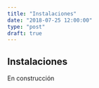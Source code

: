 ```yaml
---
title: "Instalaciones"
date: "2018-07-25 12:00:00"
type: "post"
draft: true
---
```


## Instalaciones

En construcción

